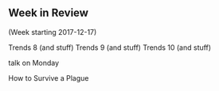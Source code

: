 ## Week in Review

(Week starting 2017-12-17)

Trends 8 (and stuff)
Trends 9 (and stuff)
Trends 10 (and stuff)

talk on Monday

How to Survive a Plague
